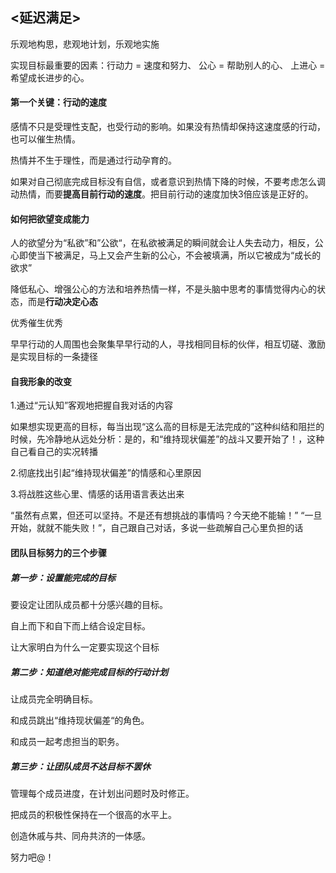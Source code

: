 ## <延迟满足>

乐观地构思，悲观地计划，乐观地实施

实现目标最重要的因素：行动力 = 速度和努力、 公心 = 帮助别人的心、 上进心 = 希望成长进步的心。

#### 第一个关键：行动的速度

感情不只是受理性支配，也受行动的影响。如果没有热情却保持这速度感的行动，也可以催生热情。

热情并不生于理性，而是通过行动孕育的。

如果对自己彻底完成目标没有自信，或者意识到热情下降的时候，不要考虑怎么调动热情，而要**提高目前行动的速度**。把目前行动的速度加快3倍应该是正好的。

#### 如何把欲望变成能力

人的欲望分为“私欲”和”公欲“，在私欲被满足的瞬间就会让人失去动力，相反，公心即使当下被满足，马上又会产生新的公心，不会被填满，所以它被成为“成长的欲求”

降低私心、增强公心的方法和培养热情一样，不是头脑中思考的事情觉得内心的状态，而是**行动决定心态**

优秀催生优秀

早早行动的人周围也会聚集早早行动的人，寻找相同目标的伙伴，相互切磋、激励是实现目标的一条捷径

#### 自我形象的改变

1.通过“元认知”客观地把握自我对话的内容

如果想实现更高的目标，每当出现“这么高的目标是无法完成的”这种纠结和阻拦的时候，先冷静地从远处分析：是的，和“维持现状偏差”的战斗又要开始了！，这种自己看自己的实况转播

2.彻底找出引起“维持现状偏差”的情感和心里原因

3.将战胜这些心里、情感的话用语言表达出来

“虽然有点累，但还可以坚持。不是还有想挑战的事情吗？今天绝不能输！” “一旦开始，就就不能失败！”，自己跟自己对话，多说一些疏解自己心里负担的话

#### 团队目标努力的三个步骤

##### 第一步：设置能完成的目标

要设定让团队成员都十分感兴趣的目标。

自上而下和自下而上结合设定目标。

让大家明白为什么一定要实现这个目标

##### 第二步：知道绝对能完成目标的行动计划

让成员完全明确目标。

和成员跳出“维持现状偏差“的角色。

和成员一起考虑担当的职务。

##### 第三步：让团队成员不达目标不罢休

管理每个成员进度，在计划出问题时及时修正。

把成员的积极性保持在一个很高的水平上。

创造休戚与共、同舟共济的一体感。

努力吧@！